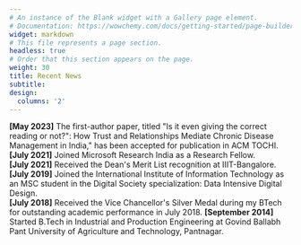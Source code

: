 ```yaml
---
# An instance of the Blank widget with a Gallery page element.
# Documentation: https://wowchemy.com/docs/getting-started/page-builder/
widget: markdown
# This file represents a page section.
headless: true
# Order that this section appears on the page.
weight: 30
title: Recent News
subtitle:
design:
  columns: '2'
---
```

**[May 2023]** The first-author paper, titled "Is it even giving the correct reading or not?": How Trust and Relationships Mediate Chronic Disease Management in India," has been accepted for publication in ACM TOCHI. \
**[July 2021]** Joined Microsoft Research India as a Research Fellow. \
**[July 2021]** Received the Dean's Merit List recognition at IIIT-Bangalore. \
**[July 2019]** Joined the International Institute of Information Technology as an MSC student in the Digital Society specialization: Data Intensive Digital Design. \
**[July 2018]** Received the Vice Chancellor's Silver Medal during my BTech for outstanding academic performance in July 2018.
**[September 2014]** Started B.Tech in Industrial and Production Engineering at Govind Ballabh Pant University of Agriculture and Technology, Pantnagar.
